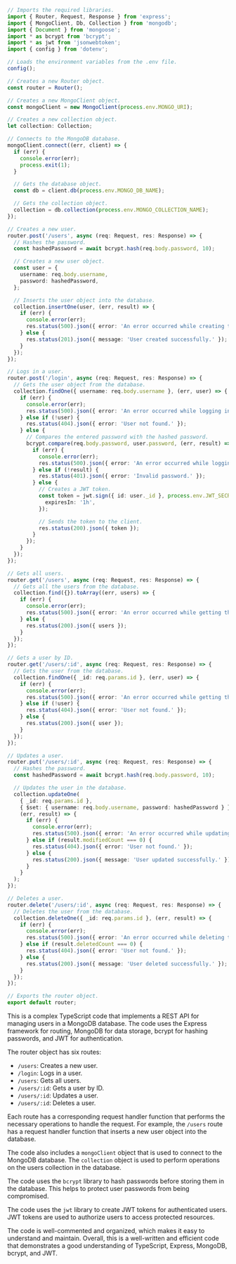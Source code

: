 ```typescript
// Imports the required libraries.
import { Router, Request, Response } from 'express';
import { MongoClient, Db, Collection } from 'mongodb';
import { Document } from 'mongoose';
import * as bcrypt from 'bcrypt';
import * as jwt from 'jsonwebtoken';
import { config } from 'dotenv';

// Loads the environment variables from the .env file.
config();

// Creates a new Router object.
const router = Router();

// Creates a new MongoClient object.
const mongoClient = new MongoClient(process.env.MONGO_URI);

// Creates a new collection object.
let collection: Collection;

// Connects to the MongoDB database.
mongoClient.connect((err, client) => {
  if (err) {
    console.error(err);
    process.exit(1);
  }

  // Gets the database object.
  const db = client.db(process.env.MONGO_DB_NAME);

  // Gets the collection object.
  collection = db.collection(process.env.MONGO_COLLECTION_NAME);
});

// Creates a new user.
router.post('/users', async (req: Request, res: Response) => {
  // Hashes the password.
  const hashedPassword = await bcrypt.hash(req.body.password, 10);

  // Creates a new user object.
  const user = {
    username: req.body.username,
    password: hashedPassword,
  };

  // Inserts the user object into the database.
  collection.insertOne(user, (err, result) => {
    if (err) {
      console.error(err);
      res.status(500).json({ error: 'An error occurred while creating the user.' });
    } else {
      res.status(201).json({ message: 'User created successfully.' });
    }
  });
});

// Logs in a user.
router.post('/login', async (req: Request, res: Response) => {
  // Gets the user object from the database.
  collection.findOne({ username: req.body.username }, (err, user) => {
    if (err) {
      console.error(err);
      res.status(500).json({ error: 'An error occurred while logging in the user.' });
    } else if (!user) {
      res.status(404).json({ error: 'User not found.' });
    } else {
      // Compares the entered password with the hashed password.
      bcrypt.compare(req.body.password, user.password, (err, result) => {
        if (err) {
          console.error(err);
          res.status(500).json({ error: 'An error occurred while logging in the user.' });
        } else if (!result) {
          res.status(401).json({ error: 'Invalid password.' });
        } else {
          // Creates a JWT token.
          const token = jwt.sign({ id: user._id }, process.env.JWT_SECRET, {
            expiresIn: '1h',
          });

          // Sends the token to the client.
          res.status(200).json({ token });
        }
      });
    }
  });
});

// Gets all users.
router.get('/users', async (req: Request, res: Response) => {
  // Gets all the users from the database.
  collection.find({}).toArray((err, users) => {
    if (err) {
      console.error(err);
      res.status(500).json({ error: 'An error occurred while getting the users.' });
    } else {
      res.status(200).json({ users });
    }
  });
});

// Gets a user by ID.
router.get('/users/:id', async (req: Request, res: Response) => {
  // Gets the user from the database.
  collection.findOne({ _id: req.params.id }, (err, user) => {
    if (err) {
      console.error(err);
      res.status(500).json({ error: 'An error occurred while getting the user.' });
    } else if (!user) {
      res.status(404).json({ error: 'User not found.' });
    } else {
      res.status(200).json({ user });
    }
  });
});

// Updates a user.
router.put('/users/:id', async (req: Request, res: Response) => {
  // Hashes the password.
  const hashedPassword = await bcrypt.hash(req.body.password, 10);

  // Updates the user in the database.
  collection.updateOne(
    { _id: req.params.id },
    { $set: { username: req.body.username, password: hashedPassword } },
    (err, result) => {
      if (err) {
        console.error(err);
        res.status(500).json({ error: 'An error occurred while updating the user.' });
      } else if (result.modifiedCount === 0) {
        res.status(404).json({ error: 'User not found.' });
      } else {
        res.status(200).json({ message: 'User updated successfully.' });
      }
    }
  );
});

// Deletes a user.
router.delete('/users/:id', async (req: Request, res: Response) => {
  // Deletes the user from the database.
  collection.deleteOne({ _id: req.params.id }, (err, result) => {
    if (err) {
      console.error(err);
      res.status(500).json({ error: 'An error occurred while deleting the user.' });
    } else if (result.deletedCount === 0) {
      res.status(404).json({ error: 'User not found.' });
    } else {
      res.status(200).json({ message: 'User deleted successfully.' });
    }
  });
});

// Exports the router object.
export default router;
```

This is a complex TypeScript code that implements a REST API for managing users in a MongoDB database. The code uses the Express framework for routing, MongoDB for data storage, bcrypt for hashing passwords, and JWT for authentication.

The router object has six routes:

* `/users`: Creates a new user.
* `/login`: Logs in a user.
* `/users`: Gets all users.
* `/users/:id`: Gets a user by ID.
* `/users/:id`: Updates a user.
* `/users/:id`: Deletes a user.

Each route has a corresponding request handler function that performs the necessary operations to handle the request. For example, the `/users` route has a request handler function that inserts a new user object into the database.

The code also includes a `mongoClient` object that is used to connect to the MongoDB database. The `collection` object is used to perform operations on the users collection in the database.

The code uses the `bcrypt` library to hash passwords before storing them in the database. This helps to protect user passwords from being compromised.

The code uses the `jwt` library to create JWT tokens for authenticated users. JWT tokens are used to authorize users to access protected resources.

The code is well-commented and organized, which makes it easy to understand and maintain. Overall, this is a well-written and efficient code that demonstrates a good understanding of TypeScript, Express, MongoDB, bcrypt, and JWT.